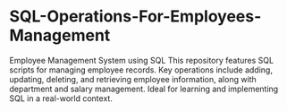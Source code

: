 # SQL-Operations-For-Employees-Management
Employee Management System using SQL This repository features SQL scripts for managing employee records. Key operations include adding, updating, deleting, and retrieving employee information, along with department and salary management. Ideal for learning and implementing SQL in a real-world context.
